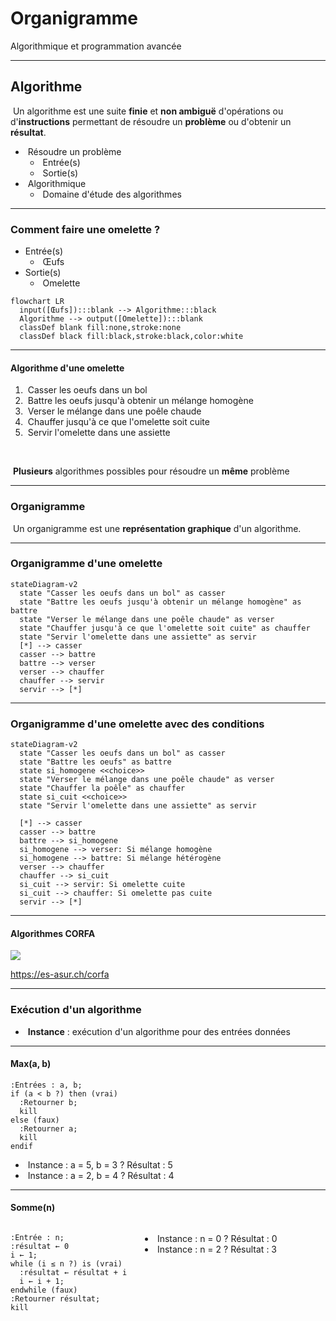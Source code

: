 # Organigramme

Algorithmique et programmation avancée

---

## Algorithme

&shy;<!-- .element: class="fragment" --> Un algorithme est une suite **finie** et **non ambiguë** d'opérations ou d'**instructions** permettant de résoudre un **problème** ou d'obtenir un **résultat**.

- &shy;<!-- .element: class="fragment" --> Résoudre un problème
  - &shy;<!-- .element: class="fragment" --> Entrée(s)
  - &shy;<!-- .element: class="fragment" --> Sortie(s)
- &shy;<!-- .element: class="fragment" --> Algorithmique
  - &shy;<!-- .element: class="fragment" --> Domaine d'étude des algorithmes

---

### Comment faire une omelette ?

- Entrée(s)
  - &shy;<!-- .element: class="fragment" --> Œufs
- Sortie(s)
  - &shy;<!-- .element: class="fragment" --> Omelette

```mermaid fragment
flowchart LR
  input([Œufs]):::blank --> Algorithme:::black
  Algorithme --> output([Omelette]):::blank
  classDef blank fill:none,stroke:none
  classDef black fill:black,stroke:black,color:white
```

---

#### Algorithme d'une omelette

1. &shy;<!-- .element: class="fragment" --> Casser les oeufs dans un bol
2. &shy;<!-- .element: class="fragment" --> Battre les oeufs jusqu'à obtenir un mélange homogène
3. &shy;<!-- .element: class="fragment" --> Verser le mélange dans une poêle chaude
4. &shy;<!-- .element: class="fragment" --> Chauffer jusqu'à ce que l'omelette soit cuite
5. &shy;<!-- .element: class="fragment" --> Servir l'omelette dans une assiette

&nbsp;

&shy;<!-- .element: class="fragment" --> **Plusieurs** algorithmes possibles pour résoudre un **même** problème

---

### Organigramme

&shy;<!-- .element: class="fragment" --> Un organigramme est une **représentation graphique** d'un algorithme.

---

### Organigramme d'une omelette

```mermaid full
stateDiagram-v2
  state "Casser les oeufs dans un bol" as casser
  state "Battre les oeufs jusqu'à obtenir un mélange homogène" as battre
  state "Verser le mélange dans une poêle chaude" as verser
  state "Chauffer jusqu'à ce que l'omelette soit cuite" as chauffer
  state "Servir l'omelette dans une assiette" as servir
  [*] --> casser
  casser --> battre
  battre --> verser
  verser --> chauffer
  chauffer --> servir
  servir --> [*]
```

---

### Organigramme d'une omelette avec des conditions

```mermaid full
stateDiagram-v2
  state "Casser les oeufs dans un bol" as casser
  state "Battre les oeufs" as battre
  state si_homogene <<choice>>
  state "Verser le mélange dans une poêle chaude" as verser
  state "Chauffer la poêle" as chauffer
  state si_cuit <<choice>>
  state "Servir l'omelette dans une assiette" as servir

  [*] --> casser
  casser --> battre
  battre --> si_homogene
  si_homogene --> verser: Si mélange homogène
  si_homogene --> battre: Si mélange hétérogène
  verser --> chauffer
  chauffer --> si_cuit
  si_cuit --> servir: Si omelette cuite
  si_cuit --> chauffer: Si omelette pas cuite
  servir --> [*]
```

---

#### Algorithmes CORFA

![](/1m-algo/asur-corfa-10.jpg) <!-- .element: class="full" -->

https://es-asur.ch/corfa <!-- .element: class="reference" -->

---

### Exécution d'un algorithme

- &shy;<!-- .element: class="fragment" --> **Instance** : exécution d'un algorithme pour des entrées données

---

#### Max(a, b) <!-- .element: class="fragment" data-fragment-index="5" -->

```kroki plantuml half
:Entrées : a, b;
if (a < b ?) then (vrai)
  :Retourner b;
  kill
else (faux)
  :Retourner a;
  kill
endif
```

- &shy;<!-- .element: class="fragment" data-fragment-index="1" --> Instance : a = 5, b = 3 ? <span class="fragment" data-fragment-index="2">Résultat : 5</span>
- &shy;<!-- .element: class="fragment" data-fragment-index="3" --> Instance : a = 2, b = 4 ? <span class="fragment" data-fragment-index="4">Résultat : 4</span>

---

#### Somme(n) <!-- .element: class="fragment" data-fragment-index="5" -->

<div class="columns">
<div>

```kroki plantuml full
:Entrée : n;
:résultat ← 0
i ← 1;
while (i ≤ n ?) is (vrai)
  :résultat ← résultat + i
  i ← i + 1;
endwhile (faux)
:Retourner résultat;
kill​
```

</div>
<div>

- &shy;<!-- .element: class="fragment" data-fragment-index="1" --> Instance : n = 0 ? <span class="fragment" data-fragment-index="2">Résultat : 0</span>
- &shy;<!-- .element: class="fragment" data-fragment-index="3" --> Instance : n = 2 ? <span class="fragment" data-fragment-index="4">Résultat : 3</span>

</div>
</div>
